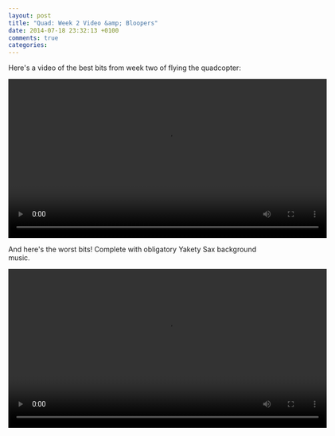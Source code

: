 ```yaml
---
layout: post
title: "Quad: Week 2 Video &amp; Bloopers"
date: 2014-07-18 23:32:13 +0100
comments: true
categories: 
---
```


Here's a video of the best bits from week two of flying the quadcopter:

<center><video width="640" controls><source src="https://video.ianrenton.com/quadcopter/flighttestweek2.mp4" type="video/mp4"></video></center>

And here's the worst bits! Complete with obligatory Yakety Sax background music.

<center><video width="640" controls><source src="https://video.ianrenton.com/quadcopter/worstbits.mp4" type="video/mp4"></video></center>
